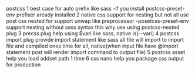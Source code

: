 postcss
1 best case for auto prefix like sass
-if you install postcss-preset-env prefixer aready installed
2 native css support for nesting but not all use post css nested for support unwap like preprocessor
-posetcss-preset-env support nesting without sass syntax this why use using postcss-nested plug
3 precss plug help using $vari like sass, native is(--vari)
4 postcss import plug provide import statement like sass all file will import to import file and compiled ones time for all, native(when input file have @import statement
post will render import command to output file)
5 postcss asset help you load addset path 1 time 
6 css nano help you package css output for production 